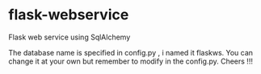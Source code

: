 # flask-webservice
Flask web service using SqlAlchemy

The database name is specified in config.py , i named it flaskws. You can change it at your own but remember to modify in the config.py.
Cheers !!!
